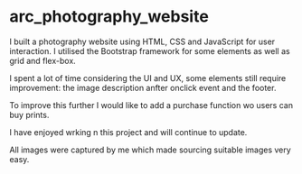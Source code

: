 # arc_photography_website
I built a photography website using HTML, CSS and JavaScript for user interaction.
I utilised the Bootstrap framework for some elements as well as grid and flex-box.

I spent a lot of time considering the UI and UX, some elements still require improvement: the image description anfter onclick event and the footer.

To improve this further I would like to add a purchase function wo users can buy prints.

I have enjoyed wrking n this project and will continue to update. 

All images were captured by me which made sourcing suitable images very easy.
